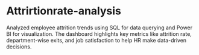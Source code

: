 # Attrirtionrate-analysis
Analyzed employee attrition trends using SQL for data querying and Power BI for visualization. The dashboard highlights key metrics like attrition rate, department-wise exits, and job satisfaction to help HR make data-driven decisions.
